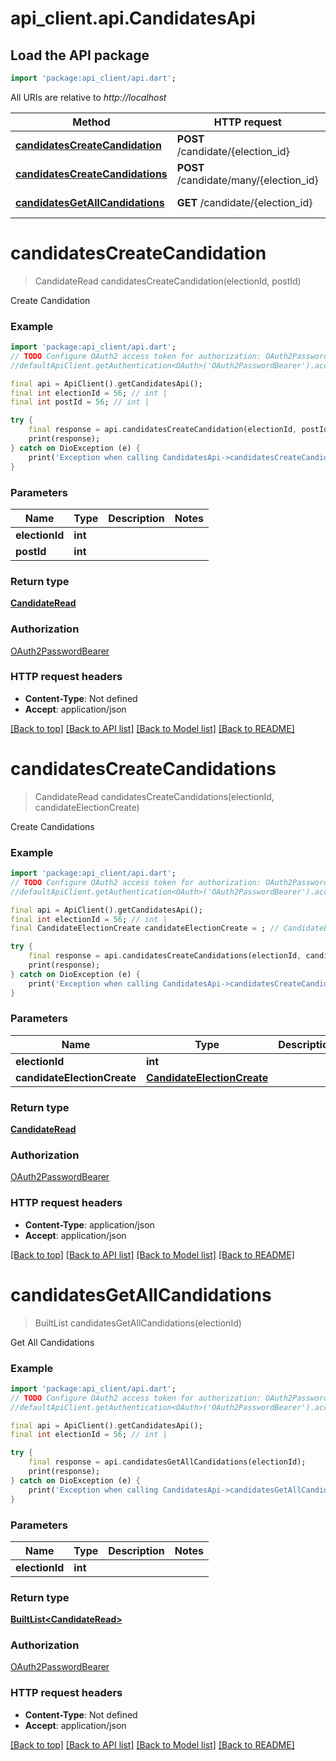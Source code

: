 # api_client.api.CandidatesApi

## Load the API package
```dart
import 'package:api_client/api.dart';
```

All URIs are relative to *http://localhost*

Method | HTTP request | Description
------------- | ------------- | -------------
[**candidatesCreateCandidation**](CandidatesApi.md#candidatescreatecandidation) | **POST** /candidate/{election_id} | Create Candidation
[**candidatesCreateCandidations**](CandidatesApi.md#candidatescreatecandidations) | **POST** /candidate/many/{election_id} | Create Candidations
[**candidatesGetAllCandidations**](CandidatesApi.md#candidatesgetallcandidations) | **GET** /candidate/{election_id} | Get All Candidations


# **candidatesCreateCandidation**
> CandidateRead candidatesCreateCandidation(electionId, postId)

Create Candidation

### Example
```dart
import 'package:api_client/api.dart';
// TODO Configure OAuth2 access token for authorization: OAuth2PasswordBearer
//defaultApiClient.getAuthentication<OAuth>('OAuth2PasswordBearer').accessToken = 'YOUR_ACCESS_TOKEN';

final api = ApiClient().getCandidatesApi();
final int electionId = 56; // int | 
final int postId = 56; // int | 

try {
    final response = api.candidatesCreateCandidation(electionId, postId);
    print(response);
} catch on DioException (e) {
    print('Exception when calling CandidatesApi->candidatesCreateCandidation: $e\n');
}
```

### Parameters

Name | Type | Description  | Notes
------------- | ------------- | ------------- | -------------
 **electionId** | **int**|  | 
 **postId** | **int**|  | 

### Return type

[**CandidateRead**](CandidateRead.md)

### Authorization

[OAuth2PasswordBearer](../README.md#OAuth2PasswordBearer)

### HTTP request headers

 - **Content-Type**: Not defined
 - **Accept**: application/json

[[Back to top]](#) [[Back to API list]](../README.md#documentation-for-api-endpoints) [[Back to Model list]](../README.md#documentation-for-models) [[Back to README]](../README.md)

# **candidatesCreateCandidations**
> CandidateRead candidatesCreateCandidations(electionId, candidateElectionCreate)

Create Candidations

### Example
```dart
import 'package:api_client/api.dart';
// TODO Configure OAuth2 access token for authorization: OAuth2PasswordBearer
//defaultApiClient.getAuthentication<OAuth>('OAuth2PasswordBearer').accessToken = 'YOUR_ACCESS_TOKEN';

final api = ApiClient().getCandidatesApi();
final int electionId = 56; // int | 
final CandidateElectionCreate candidateElectionCreate = ; // CandidateElectionCreate | 

try {
    final response = api.candidatesCreateCandidations(electionId, candidateElectionCreate);
    print(response);
} catch on DioException (e) {
    print('Exception when calling CandidatesApi->candidatesCreateCandidations: $e\n');
}
```

### Parameters

Name | Type | Description  | Notes
------------- | ------------- | ------------- | -------------
 **electionId** | **int**|  | 
 **candidateElectionCreate** | [**CandidateElectionCreate**](CandidateElectionCreate.md)|  | 

### Return type

[**CandidateRead**](CandidateRead.md)

### Authorization

[OAuth2PasswordBearer](../README.md#OAuth2PasswordBearer)

### HTTP request headers

 - **Content-Type**: application/json
 - **Accept**: application/json

[[Back to top]](#) [[Back to API list]](../README.md#documentation-for-api-endpoints) [[Back to Model list]](../README.md#documentation-for-models) [[Back to README]](../README.md)

# **candidatesGetAllCandidations**
> BuiltList<CandidateRead> candidatesGetAllCandidations(electionId)

Get All Candidations

### Example
```dart
import 'package:api_client/api.dart';
// TODO Configure OAuth2 access token for authorization: OAuth2PasswordBearer
//defaultApiClient.getAuthentication<OAuth>('OAuth2PasswordBearer').accessToken = 'YOUR_ACCESS_TOKEN';

final api = ApiClient().getCandidatesApi();
final int electionId = 56; // int | 

try {
    final response = api.candidatesGetAllCandidations(electionId);
    print(response);
} catch on DioException (e) {
    print('Exception when calling CandidatesApi->candidatesGetAllCandidations: $e\n');
}
```

### Parameters

Name | Type | Description  | Notes
------------- | ------------- | ------------- | -------------
 **electionId** | **int**|  | 

### Return type

[**BuiltList&lt;CandidateRead&gt;**](CandidateRead.md)

### Authorization

[OAuth2PasswordBearer](../README.md#OAuth2PasswordBearer)

### HTTP request headers

 - **Content-Type**: Not defined
 - **Accept**: application/json

[[Back to top]](#) [[Back to API list]](../README.md#documentation-for-api-endpoints) [[Back to Model list]](../README.md#documentation-for-models) [[Back to README]](../README.md)

